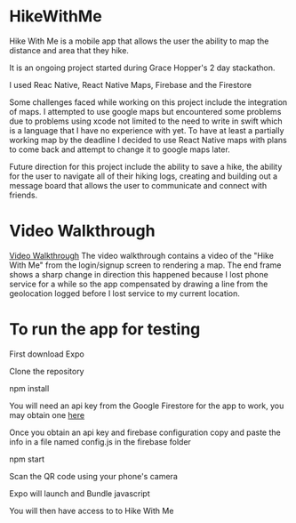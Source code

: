 # HikeWithMe

Hike With Me is a mobile app that allows the user the ability to map the distance and area that they hike.

It is an ongoing project started during Grace Hopper's 2 day stackathon. 

I used Reac Native, React Native Maps, Firebase and the Firestore

Some challenges faced while working on this project include the integration of maps. I attempted to use google maps but encountered some problems due to problems using xcode not limited to the need to write in swift which is a language that I have no experience with yet. To have at least a partially working map by the deadline I decided to use React Native maps with plans to come back and attempt to change it to google maps later. 

Future direction for this project include the ability to save a hike, the ability for the user to navigate all of their hiking logs, creating and building out a message board that allows the user to communicate and connect with friends. 

# Video Walkthrough 

[Video Walkthrough](https://youtu.be/dddSGT1LumY)
The video walkthrough contains a video of the "Hike With Me" from the login/signup screen to rendering a map. The end frame shows a sharp change in direction this happened because I lost phone service for a while so the app compensated by drawing a line from the geolocation logged before I lost service to my current location.
  

# To run the app for testing 
  First download Expo
  
  Clone the repository 
  
  npm install 
  
  You will need an api key from the Google Firestore for the app to work, you may obtain one [here](https://cloud.google.com/firestore/)
  
  Once you obtain an api key and firebase configuration copy and paste the info in a file named config.js in the firebase folder
  
  npm start
  
  Scan the QR code using your phone's camera
  
  Expo will launch and Bundle javascript 
  
  You will then have access to to Hike With Me
  
  
